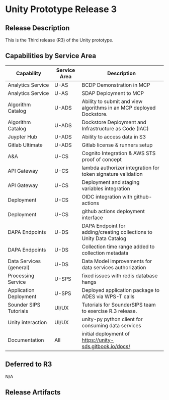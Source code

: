 # Unity Prototype Release 3

## Release Description

This is the Third release (R3) of the Unity prototype.

## Capabilities by Service Area

| Capability              | Service Area | Description                                                         |
| ----------------------- | ------------ | ------------------------------------------------------------------- |
| Analytics Service       | U-AS         | BCDP Demonstration in MCP                                           |
| Analytics Service       | U-AS         | SDAP Deployment to MCP                                              |
| Algorithm Catalog       | U-ADS        | Ability to submit and view algorithms in an MCP deployed Dockstore. |
| Algorithm Catalog       | U-ADS        | Dockstore Deployment and Infrastructure as Code (IAC)               |
| Juypter Hub             | U-ADS        | Ability to access data in S3                                        |
| Gitlab Ultimate         | U-ADS        | Gitlab license & runners setup                                      |
| A\&A                    | U-CS         | Cognito Integration & AWS STS proof of concept                      |
| API Gateway             | U-CS         | lambda authorizer integration for token signature validation        |
| API Gateway             | U-CS         | Deployment and staging variables integration                        |
| Deployment              | U-CS         | OIDC integration with github-actions                                |
| Deployment              | U-CS         | github actions deployment interface                                 |
| DAPA Endpoints          | U-DS         | DAPA Endpoint for adding/creating collections to Unity Data Catalog |
| DAPA Endpoints          | U-DS         | Collection time range added to collection metadata                  |
| Data Services (general) | U-DS         | Data Model improvements for data services authorization             |
| Processing Service      | U-SPS        | fixed issues with redis database hangs                              |
| Application Deployment  | U-SPS        | Deployed application package to ADES via WPS-T calls                |
| Sounder SIPS Tutorials  | UI/UX        | Tutorials for SounderSIPS team to exercise R.3 release.             |
| Unity interaction       | UI/UX        | unity-py python client for consuming data services                  |
| Documentation           | All          | initial deployment of https://unity-sds.gitbook.io/docs/            |

## Deferred to R3

N/A

## Release Artifacts
